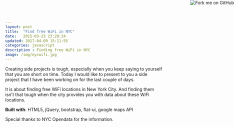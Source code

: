 ```yaml
---
layout: post
title:  "Find free WiFi in NYC"
date:   2015-03-23 23:20:34
updated: 2017-04-09 15:11:55
categories: javascript
description : Finding free WiFi in NYC
image: /img/nycwifi.jpg
---
```


Creating side projects is tough, especially when you keep saying to yourself that you are short on time. Today I would like to present to you a side project that I have been working on for the last couple of days. 

It is about finding free WiFi locations in New York City. And finding them isn't that tough when the city provides you with data about these WiFi locations.

__Built with__: HTML5, jQuery, bootstrap, flat-ui, google maps API

<a href="https://github.com/kirankoduru/nycwifi"><img style="position: absolute; top: 0; right: 0; border: 0;" src="https://camo.githubusercontent.com/38ef81f8aca64bb9a64448d0d70f1308ef5341ab/68747470733a2f2f73332e616d617a6f6e6177732e636f6d2f6769746875622f726962626f6e732f666f726b6d655f72696768745f6461726b626c75655f3132313632312e706e67" alt="Fork me on GitHub" data-canonical-src="https://s3.amazonaws.com/github/ribbons/forkme_right_darkblue_121621.png"></a>

Special thanks to NYC Opendata for the information.